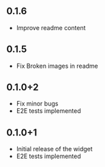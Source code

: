 ## 0.1.6

* Improve readme content

## 0.1.5

* Fix Broken images in readme

## 0.1.0+2

* Fix minor bugs
* E2E tests implemented

## 0.1.0+1

* Initial release of the widget
* E2E tests implemented


